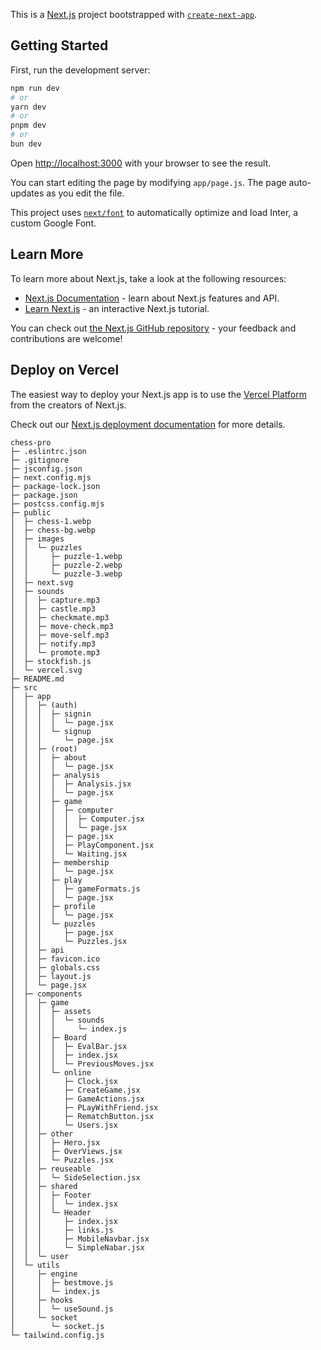 This is a [Next.js](https://nextjs.org/) project bootstrapped with [`create-next-app`](https://github.com/vercel/next.js/tree/canary/packages/create-next-app).

## Getting Started

First, run the development server:

```bash
npm run dev
# or
yarn dev
# or
pnpm dev
# or
bun dev
```

Open [http://localhost:3000](http://localhost:3000) with your browser to see the result.

You can start editing the page by modifying `app/page.js`. The page auto-updates as you edit the file.

This project uses [`next/font`](https://nextjs.org/docs/basic-features/font-optimization) to automatically optimize and load Inter, a custom Google Font.

## Learn More

To learn more about Next.js, take a look at the following resources:

- [Next.js Documentation](https://nextjs.org/docs) - learn about Next.js features and API.
- [Learn Next.js](https://nextjs.org/learn) - an interactive Next.js tutorial.

You can check out [the Next.js GitHub repository](https://github.com/vercel/next.js/) - your feedback and contributions are welcome!

## Deploy on Vercel

The easiest way to deploy your Next.js app is to use the [Vercel Platform](https://vercel.com/new?utm_medium=default-template&filter=next.js&utm_source=create-next-app&utm_campaign=create-next-app-readme) from the creators of Next.js.

Check out our [Next.js deployment documentation](https://nextjs.org/docs/deployment) for more details.

```
chess-pro
├─ .eslintrc.json
├─ .gitignore
├─ jsconfig.json
├─ next.config.mjs
├─ package-lock.json
├─ package.json
├─ postcss.config.mjs
├─ public
│  ├─ chess-1.webp
│  ├─ chess-bg.webp
│  ├─ images
│  │  └─ puzzles
│  │     ├─ puzzle-1.webp
│  │     ├─ puzzle-2.webp
│  │     └─ puzzle-3.webp
│  ├─ next.svg
│  ├─ sounds
│  │  ├─ capture.mp3
│  │  ├─ castle.mp3
│  │  ├─ checkmate.mp3
│  │  ├─ move-check.mp3
│  │  ├─ move-self.mp3
│  │  ├─ notify.mp3
│  │  └─ promote.mp3
│  ├─ stockfish.js
│  └─ vercel.svg
├─ README.md
├─ src
│  ├─ app
│  │  ├─ (auth)
│  │  │  ├─ signin
│  │  │  │  └─ page.jsx
│  │  │  └─ signup
│  │  │     └─ page.jsx
│  │  ├─ (root)
│  │  │  ├─ about
│  │  │  │  └─ page.jsx
│  │  │  ├─ analysis
│  │  │  │  ├─ Analysis.jsx
│  │  │  │  └─ page.jsx
│  │  │  ├─ game
│  │  │  │  ├─ computer
│  │  │  │  │  ├─ Computer.jsx
│  │  │  │  │  └─ page.jsx
│  │  │  │  ├─ page.jsx
│  │  │  │  ├─ PlayComponent.jsx
│  │  │  │  └─ Waiting.jsx
│  │  │  ├─ membership
│  │  │  │  └─ page.jsx
│  │  │  ├─ play
│  │  │  │  ├─ gameFormats.js
│  │  │  │  └─ page.jsx
│  │  │  ├─ profile
│  │  │  │  └─ page.jsx
│  │  │  └─ puzzles
│  │  │     ├─ page.jsx
│  │  │     └─ Puzzles.jsx
│  │  ├─ api
│  │  ├─ favicon.ico
│  │  ├─ globals.css
│  │  ├─ layout.js
│  │  └─ page.jsx
│  ├─ components
│  │  ├─ game
│  │  │  ├─ assets
│  │  │  │  └─ sounds
│  │  │  │     └─ index.js
│  │  │  ├─ Board
│  │  │  │  ├─ EvalBar.jsx
│  │  │  │  ├─ index.jsx
│  │  │  │  └─ PreviousMoves.jsx
│  │  │  └─ online
│  │  │     ├─ Clock.jsx
│  │  │     ├─ CreateGame.jsx
│  │  │     ├─ GameActions.jsx
│  │  │     ├─ PLayWithFriend.jsx
│  │  │     ├─ RematchButton.jsx
│  │  │     └─ Users.jsx
│  │  ├─ other
│  │  │  ├─ Hero.jsx
│  │  │  ├─ OverViews.jsx
│  │  │  └─ Puzzles.jsx
│  │  ├─ reuseable
│  │  │  └─ SideSelection.jsx
│  │  ├─ shared
│  │  │  ├─ Footer
│  │  │  │  └─ index.jsx
│  │  │  └─ Header
│  │  │     ├─ index.jsx
│  │  │     ├─ links.js
│  │  │     ├─ MobileNavbar.jsx
│  │  │     └─ SimpleNabar.jsx
│  │  └─ user
│  └─ utils
│     ├─ engine
│     │  ├─ bestmove.js
│     │  └─ index.js
│     ├─ hooks
│     │  └─ useSound.js
│     └─ socket
│        └─ socket.js
└─ tailwind.config.js

```